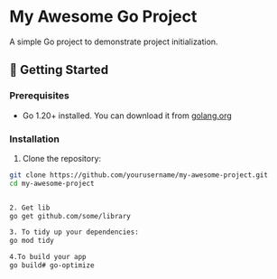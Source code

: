 # My Awesome Go Project

A simple Go project to demonstrate project initialization.

## 🚀 Getting Started

### Prerequisites

- Go 1.20+ installed. You can download it from [golang.org](https://golang.org/dl/)

### Installation

1. Clone the repository:

```bash
git clone https://github.com/yourusername/my-awesome-project.git
cd my-awesome-project


2. Get lib
go get github.com/some/library

3. To tidy up your dependencies:
go mod tidy

4.To build your app
go build# go-optimize
